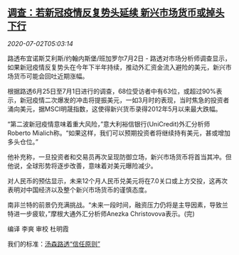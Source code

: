 <!--1593667395000-->
[调查：若新冠疫情反复势头延续 新兴市场货币或掉头下行](https://cn.reuters.com/article/poll-covid-emrg-fx-0702-idCNKBS2430J8)
------

<div><i>2020-07-02T05:03:14</i></div><div class="StandardArticleBody_body"><p>路透布宜诺斯艾利斯/约翰内斯堡/班加罗尔7月2日 - 路透对市场分析师调查显示，如果新冠疫情反复势头在今年下半年持续，推动外汇资金流入避险的美元，新兴市场货币可能会回吐近期涨幅。 </p><p>根据路透6月25日至7月1日进行的调查，68位受访者中有63位，或超过90%表示，新冠疫情二次爆发的冲击将提振美元，一如3月时的表现，当时焦急的投资者涌向美元，据MSCI明晟指数，这使得新兴货币录得2012年5月以来最大跌幅。 </p><p>“第二波新冠疫情意味着重大风险，”意大利裕信银行(UniCredit)外汇分析师Roberto Mialich称。“如果这样，我们可以预期投资者将继续持有美元，甚或增加多头仓位。” </p><p>他补充称，一旦投资者和交易员再次呈现防御立场，新兴市场货币将首当其冲。但他说，全球形势将逐步改善，意味着对美元曝险减少。 </p><p>对人民币的预估显示，未来12个月人民币兑美元将在7.0关口或上方交投，这再次表明对中国经济以及整个新兴市场货币的谨慎态度。 </p><p>南非兰特的前景仍充满挑战。“未来一段时间，融资压力仍将是主导因素，导致兰特进一步疲软，”摩根大通外汇分析师Anezka Christovova表示。(完)  </p><div class="Attribution_container"><div class="Attribution_attribution"><p class="Attribution_content">编译 李爽  审校 杜明霞 </p></div></div><div class="StandardArticleBody_trustBadgeContainer"><span class="StandardArticleBody_trustBadgeTitle">我们的标准：</span><span class="trustBadgeUrl"><a href="https://www.thomsonreuters.cn/content/dam/openweb/documents/pdf/china/brochures/about-us-1.pdf">汤森路透“信任原则”</a></span></div></div>
